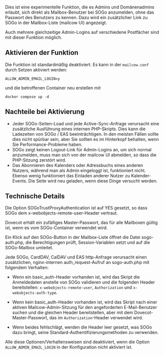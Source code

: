 Dies ist eine experimentelle Funktion, die es Admins und Domänenadmins erlaubt, sich direkt als Mailbox-Benutzer bei SOGo anzumelden, ohne das Passwort des Benutzers zu kennen.
Dazu wird ein zusätzlicher Link zu SOGo in der Mailbox-Liste (mailcow UI) angezeigt.

Auch mehrere gleichzeitige Admin-Logins auf verschiedene Postfächer sind mit dieser Funktion möglich.

## Aktivieren der Funktion

Die Funktion ist standardmäßig deaktiviert. Es kann in der `mailcow.conf` durch Setzen aktiviert werden:
```
ALLOW_ADMIN_EMAIL_LOGIN=y
```
und die betroffenen Container neu erstellen mit
```
docker compose up -d
```

## Nachteile bei Aktivierung

- Jeder SOGo-Seiten-Load und jede Active-Sync-Anfrage verursacht eine zusätzliche Ausführung eines internen PHP-Skripts.
Dies kann die Ladezeiten von SOGo / EAS beeinträchtigen.
In den meisten Fällen sollte dies nicht spürbar sein, aber Sie sollten es im Hinterkopf behalten, wenn Sie Performance-Probleme haben.
- SOGo zeigt keinen Logout-Link für Admin-Logins an, um sich normal anzumelden, muss man sich von der mailcow UI abmelden, so dass die PHP-Sitzung zerstört wird.
- Das Abonnieren des Kalenders oder Adressbuchs eines anderen Nutzers, während man als Admin eingeloggt ist, funktioniert nicht. Ebenso wenig funktioniert das Einladen anderer Nutzer zu Kalender-Events. Die Seite wird neu geladen, wenn diese Dinge versucht werden.

## Technische Details

Die Option SOGoTrustProxyAuthentication ist auf YES gesetzt, so dass SOGo dem x-webobjects-remote-user-Header vertraut.

Dovecot erhält ein zufälliges Master-Passwort, das für alle Mailboxen gültig ist, wenn es vom SOGo-Container verwendet wird.

Ein Klick auf den SOGo-Button in der Mailbox-Liste öffnet die Datei sogo-auth.php, die Berechtigungen prüft, Session-Variablen setzt und auf die SOGo-Mailbox umleitet.

Jede SOGo, CardDAV, CalDAV und EAS http-Anfrage verursacht einen zusätzlichen, nginx-internen auth_request-Aufruf an sogo-auth.php mit folgendem Verhalten:

- Wenn ein basic_auth-Header vorhanden ist, wird das Skript die Anmeldedaten anstelle von SOGo validieren und die folgenden Header bereitstellen:
`x-webobjects-remote-user`, `Authorization` und `x-webobjects-auth-type`.

- Wenn kein basic_auth-Header vorhanden ist, wird das Skript nach einer aktiven Mailcow-Admin-Sitzung für den angeforderten E-Mail-Benutzer suchen und die gleichen Header bereitstellen, aber mit dem Dovecot-Master-Passwort, das im `Authorization`-Header verwendet wird.

- Wenn beides fehlschlägt, werden die Header leer gesetzt, was SOGo dazu bringt, seine Standard-Authentifizierungsmethoden zu verwenden.

Alle diese Optionen/Verhaltensweisen sind deaktiviert, wenn die Option `ALLOW_ADMIN_EMAIL_LOGIN` in der Konfiguration nicht aktiviert ist.
